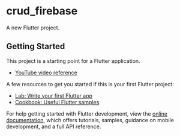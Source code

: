 # crud_firebase

A new Flutter project.

## Getting Started

This project is a starting point for a Flutter application.

- [YouTube video reference]('https://www.youtube.com/watch?v=11yF1yenhTk')

A few resources to get you started if this is your first Flutter project:

- [Lab: Write your first Flutter app](https://docs.flutter.dev/get-started/codelab)
- [Cookbook: Useful Flutter samples](https://docs.flutter.dev/cookbook)

For help getting started with Flutter development, view the
[online documentation](https://docs.flutter.dev/), which offers tutorials,
samples, guidance on mobile development, and a full API reference.
